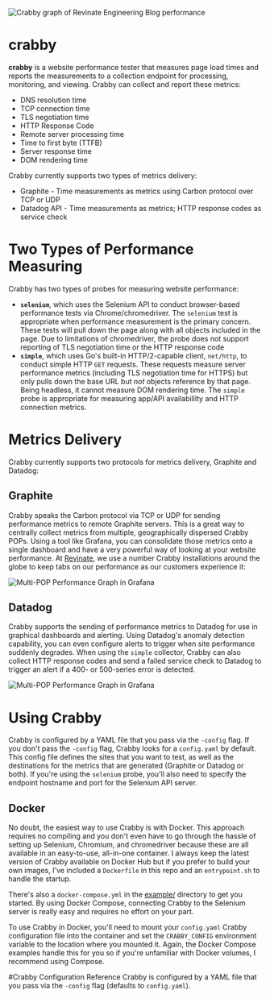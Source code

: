 ![Crabby graph of Revinate Engineering Blog performance](https://chrissnell.github.io/crabby/images/engineering-blog-performance.png?1 "")

# crabby
**crabby** is a website performance tester that measures page load times and reports the measurements to a collection endpoint for processing, monitoring, and viewing.   Crabby can collect and report these metrics:

- DNS resolution time
- TCP connection time
- TLS negotiation time
- HTTP Response Code
- Remote server processing time
- Time to first byte (TTFB)
- Server response time
- DOM rendering time

Crabby currently supports two types of metrics delivery:

* Graphite - Time measurements as metrics using Carbon protocol over TCP or UDP
* Datadog API - Time measurements as metrics; HTTP response codes as service check

# Two Types of Performance Measuring
Crabby has two types of probes for measuring website performance:
- **`selenium`**, which uses the Selenium API to conduct browser-based performance tests via Chrome/chromedriver.  The `selenium` test is appropriate when performance measurement is the primary concern.  These tests will pull down the page along with all objects included in the page.  Due to limitations of chromedriver, the probe does not support reporting of TLS negotiation time or the HTTP response code 
- **`simple`**, which uses Go's built-in HTTP/2-capable client, `net/http`, to conduct simple HTTP `GET` requests.  These requests measure server performance metrics (including TLS negotiation time for HTTPS) but only pulls down the base URL but *not* objects reference by that page.  Being headless, it cannot measure DOM rendering time.  The `simple` probe is appropriate for measuring app/API availabililty and HTTP connection metrics. 

# Metrics Delivery
Crabby currently supports two protocols for metrics delivery, Graphite and Datadog:

## Graphite
Crabby speaks the Carbon protocol via TCP or UDP for sending performance metrics to remote Graphite servers.  This is a great way to centrally collect metrics from multiple, geographically dispersed Crabby POPs.  Using a tool like Grafana, you can consolidate those metrics onto a single dashboard and have a very powerful way of looking at your website performance.  At [Revinate](https://www.revinate.com), we use a number Crabby installations around the globe to keep tabs on our performance as our customers experience it:

![Multi-POP Performance Graph in Grafana](https://chrissnell.github.io/crabby/images/crabby-multi-site-grafana.png "Four crabby nodes sending metrics to Graphite for display in Grafana")

## Datadog
Crabby supports the sending of performance metrics to Datadog for use in graphical dashboards and alerting.  Using Datadog's anomaly detection capability, you can even configure alerts to trigger when site performance suddenly degrades.  When using the `simple` collector, Crabby can also collect HTTP response codes and send a failed service check to Datadog to trigger an alert if a 400- or 500-series error is detected. 

![Multi-POP Performance Graph in Grafana](https://chrissnell.github.io/crabby/images/crabby-datadog.png "Graphing Crabby metrics in a Datadog dashboard")


# Using Crabby
Crabby is configured by a YAML file that you pass via the `-config` flag.  If you don't pass the `-config` flag, Crabby looks for a `config.yaml` by default.  This config file defines the sites that you want to test, as well as the destinations for the metrics that are generated (Graphite or Datadog or both).  If you're using the `selenium` probe, you'll also need to specify the endpoint hostname and port for the Selenium API server.  
 
## Docker
No doubt, the easiest way to use Crabby is with Docker.  This approach requires no compiling and you don't even have to go through the hassle of setting up Selenium, Chromium, and chromedriver because these are all available in an easy-to-use, all-in-one container.  I always keep the latest version of Crabby available on Docker Hub but if you prefer to build your own images, I've included a `Dockerfile` in this repo and an `entrypoint.sh` to handle the startup.  

There's also a `docker-compose.yml` in the [example/](https://github.com/chrissnell/crabby/tree/master/example) directory to get you started.  By using Docker Compose, connecting Crabby to the Selenium server is really easy and requires no effort on your part.

To use Crabby in Docker, you'll need to mount your `config.yaml` Crabby configuration file into the container and set the `CRABBY_CONFIG` environment variable to the location where you mounted it.  Again, the Docker Compose examples handle this for you so if you're unfamiliar with Docker volumes, I recommend using Compose.


#Crabby Configuration Reference
Crabby is configured by a YAML file that you pass via the `-config` flag (defaults to `config.yaml`).
